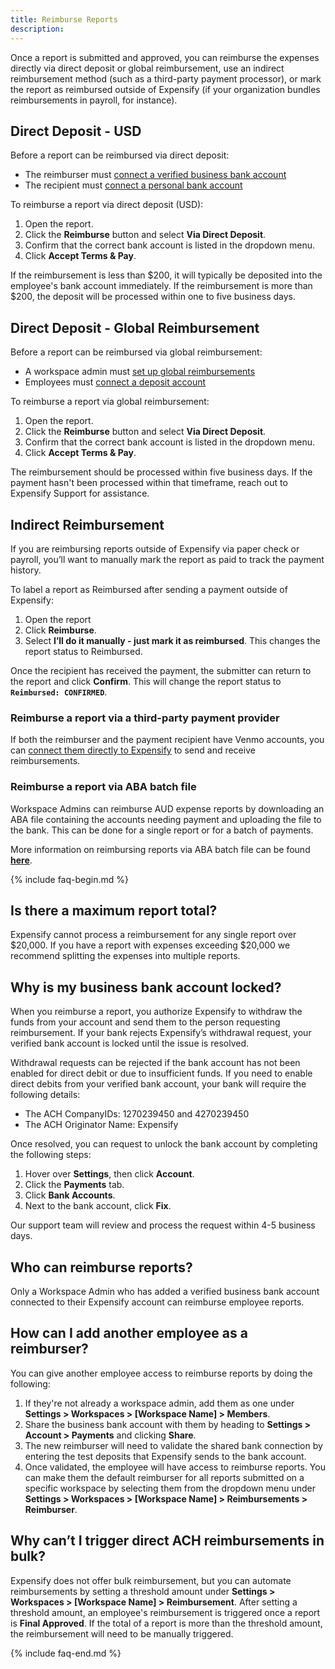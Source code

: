 ```yaml
---
title: Reimburse Reports
description: 
---
```

<div id="expensify-classic" markdown="1">

Once a report is submitted and approved, you can reimburse the expenses directly via direct deposit or global reimbursement, use an indirect reimbursement method (such as a third-party payment processor), or mark the report as reimbursed outside of Expensify (if your organization bundles reimbursements in payroll, for instance).
 
## Direct Deposit - USD

Before a report can be reimbursed via direct deposit:
- The reimburser must [connect a verified business bank account](https://help.expensify.com/articles/expensify-classic/bank-accounts-and-payments/bank-accounts/Connect-US-Business-Bank-Account)
- The recipient must [connect a personal bank account](https://help.expensify.com/articles/expensify-classic/bank-accounts-and-payments/bank-accounts/Connect-Personal-US-Bank-Account)

To reimburse a report via direct deposit (USD):
1. Open the report.
2. Click the **Reimburse** button and select **Via Direct Deposit**.
3. Confirm that the correct bank account is listed in the dropdown menu.
4. Click **Accept Terms & Pay**. 

If the reimbursement is less than $200, it will typically be deposited into the employee's bank account immediately. If the reimbursement is more than $200, the deposit will be processed within one to five business days. 

## Direct Deposit - Global Reimbursement
Before a report can be reimbursed via global reimbursement:
- A workspace admin must [set up global reimbursements](https://help.expensify.com/articles/expensify-classic/bank-accounts-and-payments/bank-accounts/Enable-Global-Reimbursements)
- Employees must [connect a deposit account](https://help.expensify.com/articles/expensify-classic/bank-accounts-and-payments/bank-accounts/Connect-Personal-US-Bank-Account)

To reimburse a report via global reimbursement:
1. Open the report.
2. Click the **Reimburse** button and select **Via Direct Deposit**.
3. Confirm that the correct bank account is listed in the dropdown menu.
4. Click **Accept Terms & Pay**.

The reimbursement should be processed within five business days. If the payment hasn't been processed within that timeframe, reach out to Expensify Support for assistance.

## Indirect Reimbursement
If you are reimbursing reports outside of Expensify via paper check or payroll, you’ll want to manually mark the report as paid to track the payment history.

To label a report as Reimbursed after sending a payment outside of Expensify:
1. Open the report
2. Click **Reimburse**.
3. Select **I’ll do it manually - just mark it as reimbursed**. This changes the report status to Reimbursed.

Once the recipient has received the payment, the submitter can return to the report and click **Confirm**. This will change the report status to **`Reimbursed: CONFIRMED`**.

### Reimburse a report via a third-party payment provider

If both the reimburser and the payment recipient have Venmo accounts, you can [connect them directly to Expensify](https://help.expensify.com/articles/expensify-classic/bank-accounts-and-payments/Third-Party-Payments) to send and receive reimbursements. 

### Reimburse a report via ABA batch file
Workspace Admins can reimburse AUD expense reports by downloading an ABA file containing the accounts needing payment and uploading the file to the bank. This can be done for a single report or for a batch of payments.

More information on reimbursing reports via ABA batch file can be found **[here](https://help.expensify.com/articles/expensify-classic/bank-accounts-and-payments/payments/Reimburse-Australian-Reports)**.

{% include faq-begin.md %}

## Is there a maximum report total?

Expensify cannot process a reimbursement for any single report over $20,000. If you have a report with expenses exceeding $20,000 we recommend splitting the expenses into multiple reports.

## Why is my business bank account locked?

When you reimburse a report, you authorize Expensify to withdraw the funds from your account and send them to the person requesting reimbursement. If your bank rejects Expensify’s withdrawal request, your verified bank account is locked until the issue is resolved.

Withdrawal requests can be rejected if the bank account has not been enabled for direct debit or due to insufficient funds. If you need to enable direct debits from your verified bank account, your bank will require the following details:
- The ACH CompanyIDs: 1270239450 and 4270239450
- The ACH Originator Name: Expensify 

Once resolved, you can request to unlock the bank account by completing the following steps: 
1. Hover over **Settings**, then click **Account**. 
2. Click the **Payments** tab. 
3. Click **Bank Accounts**. 
4. Next to the bank account, click **Fix**. 

Our support team will review and process the request within 4-5 business days.

## Who can reimburse reports?

Only a Workspace Admin who has added a verified business bank account connected to their Expensify account can reimburse employee reports.

## How can I add another employee as a reimburser?

You can give another employee access to reimburse reports by doing the following:
1. If they're not already a workspace admin, add them as one under **Settings > Workspaces > [Workspace Name] > Members**.
2. Share the business bank account with them by heading to **Settings > Account > Payments** and clicking **Share**.
3. The new reimburser will need to validate the shared bank connection by entering the test deposits that Expensify sends to the bank account.
4. Once validated, the employee will have access to reimburse reports. You can make them the default reimburser for all reports submitted on a specific workspace by selecting them from the dropdown menu under **Settings > Workspaces > [Workspace Name] > Reimbursements > Reimburser**.

## Why can’t I trigger direct ACH reimbursements in bulk?

Expensify does not offer bulk reimbursement, but you can automate reimbursements by setting a threshold amount under **Settings > Workspaces > [Workspace Name] > Reimbursement**. After setting a threshold amount, an employee's reimbursement is triggered once a report is **Final Approved**. If the total of a report is more than the threshold amount, the reimbursement will need to be manually triggered.

{% include faq-end.md %}

</div>
